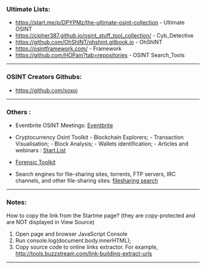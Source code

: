 
### Ultimate Lists:

* https://start.me/p/DPYPMz/the-ultimate-osint-collection - Ultimate OSINT
* https://cipher387.github.io/osint_stuff_tool_collection/ - Cyb_Detective 
* https://github.com/OhShINT/ohshint.gitbook.io - OhShINT
* https://osintframework.com/ - Framework
* https://github.com/HOPain?tab=repositories - OSINT Search_Tools

* * *

### OSINT Creators Githubs: 

* https://github.com/soxoj


* * * 

### Others :

* Eventbrite OSINT Meetings: [Eventbrite](https://www.eventbrite.com/d/online/free--events/osint/?page=1)

* Cryptocurrency Osint Toolkit - Blockchain Explorers; - Transaction Visualisation; - Block Analysis; - Wallets identification; - Articles and webinars : [Start.List](https://start.me/p/ek4rxK/cryptocurrency-osint)

* [Forensic Toolkit](https://start.me/p/q6mw4Q/forensics)

* Search engines for file-sharing sites, torrents, FTP servers, IRC channels, and other file-sharing sites: [filesharing search](https://github.com/cipher387/osint_stuff_tool_collection#filesharingsearchengines)

* * *

### Notes: 

How to copy the link from the Startme page?
(they are copy-protected and are NOT displayed in View Source)

1. Open page and browser JavaScript Console
2. Run console.log(document.body.innerHTML);
3. Copy source code to online links extractor. For example, http://tools.buzzstream.com/link-building-extract-urls

* * * 
